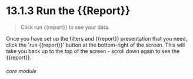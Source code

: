 # 13.1.3    Run the {{Report}}

> Click run {{report}} to see your data. 

Once you have set up the filters and {{report}} presentation that you need, click the 'run {{report}}' button at the bottom-right of the screen. This will take you back up to the top of the screen - scroll down again to see the {{report}}.


###### core module

